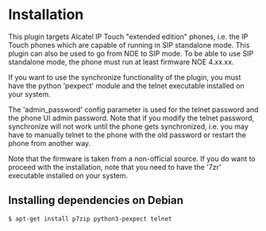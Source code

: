 # Installation

This plugin targets Alcatel IP Touch "extended edition" phones, i.e. the IP
Touch phones which are capable of running in SIP standalone mode. This plugin
can also be used to go from NOE to SIP mode. To be able to use SIP standalone
mode, the phone must run at least firmware NOE 4.xx.xx.

If you want to use the synchronize functionality of the plugin, you must have
the python 'pexpect' module and the telnet executable installed on your
system.

The 'admin_password' config parameter is used for the telnet password
and the phone UI admin password. Note that if you modify the telnet password,
synchronize will not work until the phone gets synchronized, i.e. you may
have to manually telnet to the phone with the old password or restart the
phone from another way.

Note that the firmware is taken from a non-official source. If you do
want to proceed with the installation, note that you need to have the '7zr'
executable installed on your system.

## Installing dependencies on Debian

```
$ apt-get install p7zip python3-pexpect telnet
```
